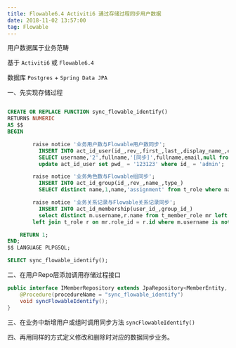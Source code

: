 ```yaml
---
title: Flowable6.4 Activiti6 通过存储过程同步用户数据
date: 2018-11-02 13:57:00
tag: Flowable
---
```


用户数据属于业务范畴

基于 `Activiti6` 或 `Flowable6.4` 

数据库 `Postgres` + `Spring Data JPA`

一、先实现存储过程

```sql

CREATE OR REPLACE FUNCTION sync_flowable_identify()
RETURNS NUMERIC
AS $$
BEGIN

		raise notice '业务用户数与Flowable用户数同步';
		  INSERT INTO act_id_user(id_,rev_,first_,last_,display_name_,email_,tenant_id_)
		  SELECT username,'2',fullname,'[同步]',fullname,email,null from t_member where username not in (SELECT id_ from act_id_user);
		  update act_id_user set pwd_ = '123123' where id_ = 'admin';

		raise notice '业务角色数与Flowable组同步';
		  INSERT INTO act_id_group(id_,rev_,name_,type_)
		  SELECT distinct name,1,name,'assignment' from t_role where name <> '' and name not in (SELECT id_ from act_id_group);

		raise notice '业务关系记录与Flowable关系记录同步';
		  INSERT INTO act_id_membership(user_id_,group_id_)
		  select distinct m.username,r.name from t_member_role mr left join t_member m on mr.member_id=m.id
        left join t_role r on mr.role_id = r.id where m.username is not null and m.username not in (select user_id_ from act_id_membership);

    RETURN 1;
END;
$$ LANGUAGE PLPGSQL;

SELECT sync_flowable_identify();

```

二、在用户Repo层添加调用存储过程接口

```java
public interface IMemberRepository extends JpaRepository<MemberEntity, Integer>{
    @Procedure(procedureName = "sync_flowable_identify")
    void syncFlowableIdentify();
}
```

三、在业务中新增用户或组时调用同步方法 `syncFlowableIdentify()`

四、再用同样的方式定义修改和删除时对应的数据同步业务。